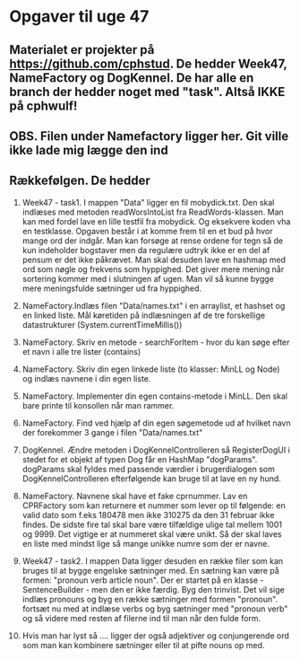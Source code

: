 # Opgaver til uge 47 
## Materialet er projekter på https://github.com/cphstud. De hedder Week47, NameFactory og DogKennel. De har alle en branch der hedder noget med "task".  Altså IKKE på cphwulf!
## OBS. Filen under Namefactory ligger her. Git ville ikke lade mig lægge den ind
## Rækkefølgen. De hedder 
1) Week47 - task1. I mappen "Data" ligger en fil mobydick.txt. Den skal indlæses med metoden readWorsIntoList fra ReadWords-klassen.
Man kan med fordel lave en lille testfil fra mobydick. Og eksekvere koden vha en testklasse. 
Opgaven består i at komme frem til en et bud på hvor mange ord der indgår. Man kan forsøge at rense ordene for tegn så de kun indeholder bogstaver men da regulære udtryk ikke er en del af pensum er det ikke påkrævet. 
Man skal desuden lave en hashmap med ord som nøgle og frekvens som hyppighed. Det giver mere mening når sortering kommer med i slutningen af ugen. Man vil så kunne bygge mere meningsfulde sætninger ud fra hyppighed.

2) NameFactory.Indlæs filen "Data/names.txt" i en arraylist, et hashset og en linked liste. 
Mål køretiden på indlæsningen af de tre forskellige datastrukturer (System.currentTimeMillis())
3) NameFactory. Skriv en metode - searchForItem - hvor du kan søge efter et navn i alle tre lister (contains)
4) NameFactory. Skriv din egen linkede liste (to klasser: MinLL og Node) og indlæs navnene i din egen liste.
5) NameFactory. Implementer din egen contains-metode i MinLL. Den skal bare printe til konsollen når man rammer.
6) NameFactory. Find ved hjælp af din egen søgemetode ud af hvilket navn der forekommer 3 gange i filen "Data/names.txt" 

7) DogKennel. Ændre metoden i DogKennelControlleren så RegisterDogUI i stedet for et objekt af typen Dog får en HashMap "dogParams".
dogParams skal fyldes med passende værdier i brugerdialogen som DogKennelControlleren efterfølgende kan bruge til at lave en ny hund.
8) NameFactory. Navnene skal have et fake cprnummer. Lav en CPRFactory som kan returnere et nummer som lever op til følgende:
en valid dato som f.eks 180478 men ikke 310275 da den 31 februar ikke findes. De sidste fire tal skal bare være tilfældige ulige tal mellem 1001 og 9999.
Det vigtige er at nummeret skal være unikt. Så der skal laves en liste med mindst lige så mange unikke numre som der er navne.

9) Week47 - task2. I  mappen Data ligger desuden en række filer som kan bruges til at bygge engelske sætninger med.
En sætning kan være på formen: "pronoun verb article noun". Der er startet på en klasse - SentenceBuilder - men den er
ikke færdig. Byg den trinvist. 
Det vil sige indlæs pronouns og byg en række sætninger med formen "pronoun".
fortsæt nu med at indlæse verbs og byg sætninger med "pronoun verb" og så videre med resten af filerne ind til man når den fulde form. 
10) Hvis man har lyst så ....
ligger der også adjektiver og conjungerende ord som man kan kombinere sætninger eller til at pifte nouns op med. 
